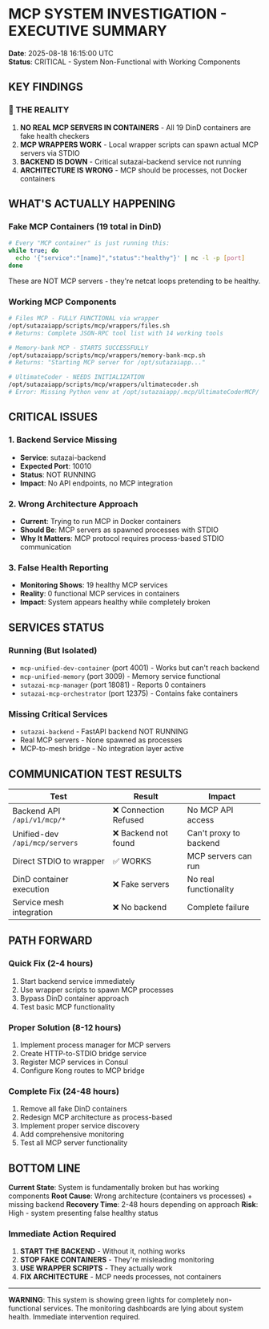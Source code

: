 # MCP SYSTEM INVESTIGATION - EXECUTIVE SUMMARY
**Date**: 2025-08-18 16:15:00 UTC  
**Status**: CRITICAL - System Non-Functional with Working Components  

## KEY FINDINGS

### 🚨 THE REALITY
1. **NO REAL MCP SERVERS IN CONTAINERS** - All 19 DinD containers are fake health checkers
2. **MCP WRAPPERS WORK** - Local wrapper scripts can spawn actual MCP servers via STDIO
3. **BACKEND IS DOWN** - Critical sutazai-backend service not running
4. **ARCHITECTURE IS WRONG** - MCP should be processes, not Docker containers

## WHAT'S ACTUALLY HAPPENING

### Fake MCP Containers (19 total in DinD)
```bash
# Every "MCP container" is just running this:
while true; do 
  echo '{"service":"[name]","status":"healthy"}' | nc -l -p [port]
done
```
These are NOT MCP servers - they're netcat loops pretending to be healthy.

### Working MCP Components
```bash
# Files MCP - FULLY FUNCTIONAL via wrapper
/opt/sutazaiapp/scripts/mcp/wrappers/files.sh
# Returns: Complete JSON-RPC tool list with 14 working tools

# Memory-bank MCP - STARTS SUCCESSFULLY
/opt/sutazaiapp/scripts/mcp/wrappers/memory-bank-mcp.sh
# Returns: "Starting MCP server for /opt/sutazaiapp..."

# UltimateCoder - NEEDS INITIALIZATION
/opt/sutazaiapp/scripts/mcp/wrappers/ultimatecoder.sh
# Error: Missing Python venv at /opt/sutazaiapp/.mcp/UltimateCoderMCP/
```

## CRITICAL ISSUES

### 1. Backend Service Missing
- **Service**: sutazai-backend
- **Expected Port**: 10010
- **Status**: NOT RUNNING
- **Impact**: No API endpoints, no MCP integration

### 2. Wrong Architecture Approach
- **Current**: Trying to run MCP in Docker containers
- **Should Be**: MCP servers as spawned processes with STDIO
- **Why It Matters**: MCP protocol requires process-based STDIO communication

### 3. False Health Reporting
- **Monitoring Shows**: 19 healthy MCP services
- **Reality**: 0 functional MCP services in containers
- **Impact**: System appears healthy while completely broken

## SERVICES STATUS

### Running (But Isolated)
- `mcp-unified-dev-container` (port 4001) - Works but can't reach backend
- `mcp-unified-memory` (port 3009) - Memory service functional
- `sutazai-mcp-manager` (port 18081) - Reports 0 containers
- `sutazai-mcp-orchestrator` (port 12375) - Contains fake containers

### Missing Critical Services
- `sutazai-backend` - FastAPI backend NOT RUNNING
- Real MCP servers - None spawned as processes
- MCP-to-mesh bridge - No integration layer active

## COMMUNICATION TEST RESULTS

| Test | Result | Impact |
|------|--------|---------|
| Backend API `/api/v1/mcp/*` | ❌ Connection Refused | No MCP API access |
| Unified-dev `/api/mcp/servers` | ❌ Backend not found | Can't proxy to backend |
| Direct STDIO to wrapper | ✅ WORKS | MCP servers can run |
| DinD container execution | ❌ Fake servers | No real functionality |
| Service mesh integration | ❌ No backend | Complete failure |

## PATH FORWARD

### Quick Fix (2-4 hours)
1. Start backend service immediately
2. Use wrapper scripts to spawn MCP processes
3. Bypass DinD container approach
4. Test basic MCP functionality

### Proper Solution (8-12 hours)
1. Implement process manager for MCP servers
2. Create HTTP-to-STDIO bridge service
3. Register MCP services in Consul
4. Configure Kong routes to MCP bridge

### Complete Fix (24-48 hours)
1. Remove all fake DinD containers
2. Redesign MCP architecture as process-based
3. Implement proper service discovery
4. Add comprehensive monitoring
5. Test all MCP server functionality

## BOTTOM LINE

**Current State**: System is fundamentally broken but has working components
**Root Cause**: Wrong architecture (containers vs processes) + missing backend
**Recovery Time**: 2-48 hours depending on approach
**Risk**: High - system presenting false healthy status

### Immediate Action Required
1. **START THE BACKEND** - Without it, nothing works
2. **STOP FAKE CONTAINERS** - They're misleading monitoring
3. **USE WRAPPER SCRIPTS** - They actually work
4. **FIX ARCHITECTURE** - MCP needs processes, not containers

---

**WARNING**: This system is showing green lights for completely non-functional services. The monitoring dashboards are lying about system health. Immediate intervention required.